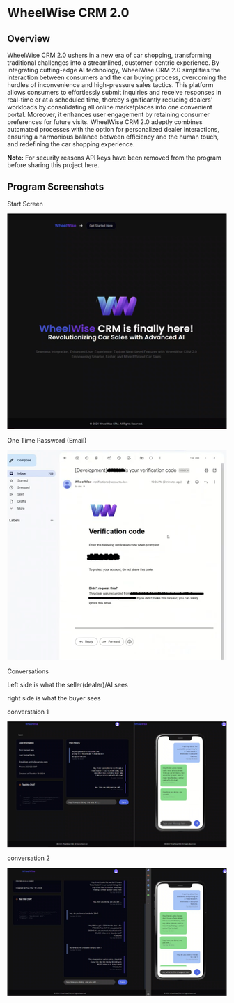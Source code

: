# WheelWise CRM 2.0

## Overview

WheelWise CRM 2.0 ushers in a new era of car shopping, transforming traditional challenges into a streamlined, customer-centric experience. By integrating cutting-edge AI technology, WheelWise CRM 2.0 simplifies the interaction between consumers and the car buying process, overcoming the hurdles of inconvenience and high-pressure sales tactics. This platform allows consumers to effortlessly submit inquiries and receive responses in real-time or at a scheduled time, thereby significantly reducing dealers' workloads by consolidating all online marketplaces into one convenient portal. Moreover, it enhances user engagement by retaining consumer preferences for future visits. WheelWise CRM 2.0 adeptly combines automated processes with the option for personalized dealer interactions, ensuring a harmonious balance between efficiency and the human touch, and redefining the car shopping experience.

**Note:** For security reasons API keys have been removed from the program before sharing this project here.

## Program Screenshots

Start Screen

![](https://github.com/Omair-Shafi/WheelwiseCRM/blob/main/WheelWise2.0/public/images/Wheel%20start%20screen.PNG)

One Time Password (Email)

![](https://github.com/Omair-Shafi/WheelwiseCRM/blob/main/WheelWise2.0/public/images/Wheel%20email%20otp.PNG)

Conversations

Left side is what the seller(dealer)/AI sees

right side is what the buyer sees

converstaion 1

![](https://github.com/Omair-Shafi/WheelwiseCRM/blob/main/WheelWise2.0/public/images/Wheel%20conversation%20screen.PNG)

conversation 2

![](https://github.com/Omair-Shafi/WheelwiseCRM/blob/main/WheelWise2.0/public/images/Wheel%20conversation%20screen%202.PNG)
